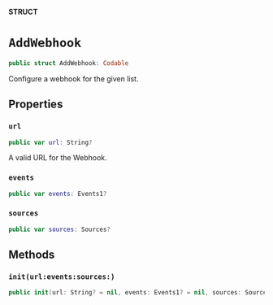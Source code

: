 **STRUCT**

# `AddWebhook`

```swift
public struct AddWebhook: Codable
```

Configure a webhook for the given list.

## Properties
### `url`

```swift
public var url: String?
```

A valid URL for the Webhook.

### `events`

```swift
public var events: Events1?
```

### `sources`

```swift
public var sources: Sources?
```

## Methods
### `init(url:events:sources:)`

```swift
public init(url: String? = nil, events: Events1? = nil, sources: Sources? = nil)
```
